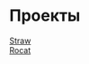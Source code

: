 # Проекты

[Straw](https://bacugniano.github.io/straw/ "Straw")  
[Rocat](https://bacugniano.github.io/rocat/ "Rocat") 
